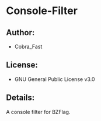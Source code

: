 # Console-Filter

## Author:
* Cobra_Fast

## License:
* GNU General Public License v3.0

## Details:
  A console filter for BZFlag.
